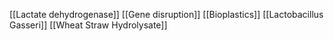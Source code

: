 [[Lactate dehydrogenase]]
[[Gene disruption]]
[[Bioplastics]]
[[Lactobacillus Gasseri]]
[[Wheat Straw Hydrolysate]]

